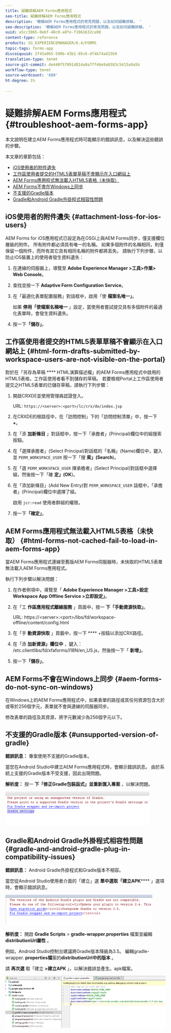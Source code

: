 ```yaml
---
title: 疑難排解AEM Forms應用程式
seo-title: 疑難排解AEM Forms應用程式
description: '瞭解AEM Forms應用程式的常見問題，以及如何疑難排解。 '
seo-description: '瞭解AEM Forms應用程式的常見問題，以及如何疑難排解。 '
uuid: a5cc3065-0ebf-48c0-a8fe-f1061632ca90
content-type: reference
products: SG_EXPERIENCEMANAGER/6.4/FORMS
topic-tags: forms-app
discoiquuid: 2f45a965-590b-43b1-95c6-df4b74ad15b9
translation-type: tm+mt
source-git-commit: de440f57091d814a0a7ff48e9a0383c5415a0a5b
workflow-type: tm+mt
source-wordcount: '689'
ht-degree: 1%

---
```



# 疑難排解AEM Forms應用程式 {#troubleshoot-aem-forms-app}

本文說明在建立AEM Forms應用程式時可能顯示的錯誤訊息，以及解決這些錯誤的步驟。

本文章的章節包括：

* [iOS使用者的附件遺失](/help/forms/using/issues-aem-forms-app.md#attachment-loss-for-ios-users)
* [工作區使用者提交的HTML5表單草稿不會顯示在入口網站上](/help/forms/using/issues-aem-forms-app.md#html-form-drafts-submitted-by-workspace-users-are-not-visible-on-the-portal)
* [AEM Forms應用程式無法載入HTML5表格（未快取）](/help/forms/using/issues-aem-forms-app.md#html-forms-not-cached-fail-to-load-in-aem-forms-app)
* [AEM Forms不會在Windows上同步](/help/forms/using/issues-aem-forms-app.md#aem-forms-do-not-sync-on-windows)
* [不支援的Gradle版本](/help/forms/using/issues-aem-forms-app.md#unsupported-version-of-gradle)
* [Gradle和Android Gradle外掛程式相容性問題](/help/forms/using/issues-aem-forms-app.md#gradle-and-android-gradle-plug-in-compatibility-issues)

## iOS使用者的附件遺失 {#attachment-loss-for-ios-users}

AEM Forms for iOS應用程式已設定為在OSGi上與AEM Forms同步，僅支援欄位層級的附件。 所有附件都必須具有唯一的名稱。 如果多個附件的名稱相同，則僅保留一個附件，而所有其它具有相同名稱的附件都將丟失。 請執行下列步驟，以防止iOS裝置上的使用者發生資料遺失：

1. 在連線的伺服器上，導覽至 **Adobe Experience Manager >工具>作業> Web Console**。
1. 查找並按一下 **Adaptive Form Configuration Service**。
1. 在「最適化表單配置服務」對話框中，啟用「使 **檔案名唯一」**。

   如果 **停用「使檔案名稱唯一** 」設定，當使用者嘗試提交具有多個附件的最適化表單時，會發生資料遺失。

1. 按一下&#x200B;**「儲存」**。

## 工作區使用者提交的HTML5表單草稿不會顯示在入口網站上 {#html-form-drafts-submitted-by-workspace-users-are-not-visible-on-the-portal}

對於在「另存為草稿 **** HTML演算描述檔」的AEM Forms應用程式中啟用的HTML5表格，工作區使用者看不到儲存的草稿。 若要檢視Portal上工作區使用者提交之HTML5表單的已儲存草稿，請執行下列步驟：

1. 開啟CRXDE並使用管理員認證登入。

   URL: `https://<server>:<port>/lc/crx/de/index.jsp`

1. 在CRXDE的根路徑中，在「訪問控制」下的「訪問控制清單」中，按一下 **+**。
1. 在「添 **加新條目** 」對話框中，按一下「承擔者」(Principal)欄位中的組搜索按鈕。
1. 在「選擇承擔者」(Select Principal)對話框的「名稱」(Name)欄位中，鍵入並 `PERM_WORKSPACE_USER` 按一下「搜 **索」(Search**)。
1. 在「選 `PERM_WORKSPACE_USER` 擇承擔者」(Select Principal)對話框中選擇組，然後按一下「確 **定」(OK**)。
1. 在「添加新條目」(Add New Entry)對 `PERM_WORKSPACE_USER` 話框中，「承擔者」(Principal)欄位中選擇了組。

   啟用 `jcr:read` 使用者群組的權限。

1. 按一下&#x200B;**「確定」**。

## AEM Forms應用程式無法載入HTML5表格（未快取） {#html-forms-not-cached-fail-to-load-in-aem-forms-app}

當AEM Forms應用程式連線至舊版AEM Forms伺服器時，未快取的HTML5表單無法載入AEM Forms應用程式。

執行下列步驟以解決問題：

1. 在作者例項中，導覽至「 **Adobe Experience Manager >工具>設定Workspace App Offline Service >立即設定」**。
1. 在「工 **作區應用程式離線服務** 」頁面中，按一 **下「手動資源快取」**。

   URL: https://&lt;server>:&lt;port>/libs/fd/workspace-offline/content/config.html

1. 在「手 **動資源快取** 」頁籤中，按一下 **** +按鈕以添加CRX路徑。
1. 在「添 **加新資源」欄位中** ，鍵入： /etc.clientlibs/fd/xfaforms/I18N/en_US.js，然後按一下「 **新增」**。
1. 按一下&#x200B;**「儲存」**。

## AEM Forms不會在Windows上同步 {#aem-forms-do-not-sync-on-windows}

在Windows上的AEM Forms應用程式中，如果表單的路徑或其任何資源包含大於或等於256個字元，表單就不會與連線的伺服器同步。

修改表單的路徑及其資源，將字元數減少為256個字元以下。

## 不支援的Gradle版本 {#unsupported-version-of-gradle}

**錯誤訊息：** 專案使用不支援的Gradle版本。

當您在Android Studio中建立AEM Forms應用程式時，會顯示錯誤訊息。 由於系統上支援的Gradle版本不受支援，因此出現問題。

**解析度：** 按一 **下「修正Gradle包裝函式」並重新匯入專案** ，以解決問題。

![gradle_unsupported_version](assets/gradle_unsupported_version.png)

## Gradle和Android Gradle外掛程式相容性問題 {#gradle-and-android-gradle-plug-in-compatibility-issues}

**錯誤訊息：** Android Gradle外掛程式和Gradle版本不相容。

當您從Android Studio使用者介面的「建立」選 **單中選取「建立APK****** 」選項時，會顯示錯誤訊息。

![gradle_plugin_compatibility](assets/gradle_plugin_compatibility.png)

**解析度：** 開啟 **Gradle Scripts** > **gradle-wrapper.properties** 檔案並編輯 **distributionUrl屬性** 。

例如，Android Studio控制台建議將Gradle版本降級為3.5。 編輯gradle-wrapper. **properties檔**&#x200B;案的&#x200B;**distributionUrl中的版本** 。

請 **再次選** 取「建立 **>建立APK** 」，以解決錯誤並產生。apk檔案。

![gradle_wrapper_properties](assets/gradle_wrapper_properties.png)

